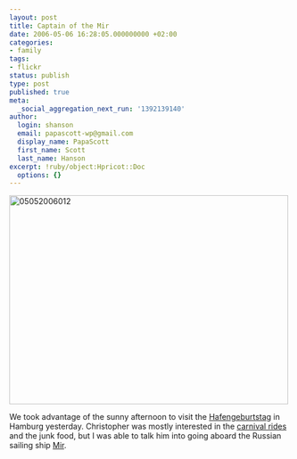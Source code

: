 ```yaml
---
layout: post
title: Captain of the Mir
date: 2006-05-06 16:28:05.000000000 +02:00
categories:
- family
tags:
- flickr
status: publish
type: post
published: true
meta:
  _social_aggregation_next_run: '1392139140'
author:
  login: shanson
  email: papascott-wp@gmail.com
  display_name: PapaScott
  first_name: Scott
  last_name: Hanson
excerpt: !ruby/object:Hpricot::Doc
  options: {}
---
```

<p><a href="http://www.flickr.com/photos/papascott/140960845/" title="Photo Sharing"><img src="http://static.flickr.com/45/140960845_5740e5f654.jpg" width="500" height="375" alt="05052006012" /></a></p>
<p>We took advantage of the sunny afternoon to visit the <a href="http://www.hafengeburtstag.de/Content_en/start_e.htm">Hafengeburtstag</a> in Hamburg yesterday. Christopher was mostly interested in the <a href="http://flickr.com/photos/papascott/140828086/">carnival rides</a> and the junk food, but I was able to talk him into going aboard the Russian sailing ship <a href="http://www.tallshipmir.ru/">Mir</a>.</p>
